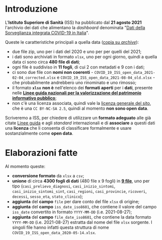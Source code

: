 # Introduzione

L'**Istituto Superiore di Sanità** (ISS) ha pubblicato dal **21 agosto 2021** l'archivio dei dati che alimentano la *dashboard* denominata "[Dati della Sorveglianza integrata COVID-19 in Italia](https://www.epicentro.iss.it/coronavirus/sars-cov-2-dashboard)".

Queste le caratteristiche principali a quella data ([copia su *archive*](https://web.archive.org/web/20210821052235/https://www.epicentro.iss.it/coronavirus/sars-cov-2-sorveglianza-dati)):

- due file zip, uno per i dati del 2020 e uno per per quelli del 2021;
- i dati sono archiviati in formato `xlsx`, uno per ogni giorno, quindi a quella data ci sono circa **480 file di dati**;
- ogni file è suddiviso in **11 fogli**, di cui 2 con metadati e 9 con i dati;
- ci sono due file con **nomi non coerenti** - `COVID_19_ISS_open_data_2021-02-04_corrected.xlsx` e `COVID_19_ISS_open_data_2021-08-04_old.xlsx` - che probabilmente andrebbero uno rinominato e uno rimosso;
- il formato **`xlsx`** **non è** nell'elenco dei **formati aperti** per i **dati**, presente nelle [**Linee guida nazionali per la valorizzazione del patrimonio informativo pubblico**](https://docs.italia.it/italia/daf/lg-patrimonio-pubblico/it/stabile/arch.html#formati-aperti-per-i-dati);
- non c'è una licenza associata, quindi vale la [licenza generale del sito](https://www.epicentro.iss.it/chi-siamo/disclaimer), che è una `CC BY-NC-SA 2.5`, quindi al momento **non sono open data**.

Scriveremo a ISS, per chiedere di utilizzare un **formato adeguato** alle già citate [Linee guida](https://docs.italia.it/italia/daf/lg-patrimonio-pubblico/it/stabile/arch.html#formati-aperti-per-i-dati) e agli *standard* internazionali e di **associare** a questi dati una **licenza** che li consenta di classificare formalmente e usare sostanzialmente come **open data**.<br>

# Elaborazioni fatte

Al momento queste:

- **conversione formato** da `xlsx` a `csv`;
- **unione** di circa **4300 fogli di dati** (480 file x 9 fogli) in [**9 file**](data), uno per tipo (`casi_prelievo_diagnosi`, `casi_inizio_sintomi`, `casi_inizio_sintomi_sint`, `casi_regioni`, `casi_provincie`, `ricoveri`, `decessi`, `sesso_eta`, `stato_clinico`);
- **aggiunta** del **campo** `file` per dare conto del file `xlsx` di origine;
- **aggiunta** del **campo** `iss_date_iso8601`, che contiene il valore del campo `iss_date` convertito in formato `YYYY-MM-DD` (i.e. 2021-08-27);
- **aggiunta** del **campo** `file_date_iso8601`, che contiene la data formato `YYYY-MM-DD` (i.e. 2021-08-27) estratta dal nome del file `xlsx` sorgente. I singoli file hanno infatti questa struttura di nome `COVID_19_ISS_open_data_2020-05-14.xlsx`.
